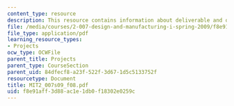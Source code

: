 ```yaml
---
content_type: resource
description: This resource contains information about deliverable and other activities.
file: /media/courses/2-007-design-and-manufacturing-i-spring-2009/f8e91aff3d88ac1e1db0f18302e0259c_MIT2_007s09_f08.pdf
file_type: application/pdf
learning_resource_types:
- Projects
ocw_type: OCWFile
parent_title: Projects
parent_type: CourseSection
parent_uid: 84dfecf8-a23f-522f-3d67-1d5c5133752f
resourcetype: Document
title: MIT2_007s09_f08.pdf
uid: f8e91aff-3d88-ac1e-1db0-f18302e0259c
---
```

